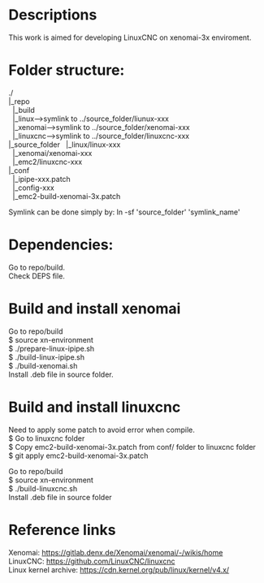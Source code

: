 # Descriptions
This work is aimed for developing LinuxCNC on xenomai-3x enviroment.  

# Folder structure:
./  
 |_repo  
 &nbsp;&nbsp;|_build  
 &nbsp;&nbsp;|_linux-->symlink to ../source_folder/liunux-xxx  
 &nbsp;&nbsp;|_xenomai-->symlink to ../source_folder/xenomai-xxx  
 &nbsp;&nbsp;|_linuxcnc-->symlink to ../source_folder/linuxcnc-xxx  
 |_source_folder
 &nbsp;&nbsp;|_linux/linux-xxx  
 &nbsp;&nbsp;|_xenomai/xenomai-xxx  
 &nbsp;&nbsp;|_emc2/linuxcnc-xxx  
 |_conf  
 &nbsp;&nbsp;|_ipipe-xxx.patch  
 &nbsp;&nbsp;|_config-xxx  
 &nbsp;&nbsp;|_emc2-build-xenomai-3x.patch  

Symlink can be done simply by: ln -sf 'source_folder' 'symlink_name'  
	
# Dependencies:
 Go to repo/build.  
 Check DEPS file.  
 
# Build and install xenomai
Go to repo/build  
 $ source xn-environment  
 $ ./prepare-linux-ipipe.sh  
 $ ./build-linux-ipipe.sh  
 $ ./build-xenomai.sh  
Install .deb file in source folder.  
 
# Build and install linuxcnc
Need to apply some patch to avoid error when compile.  
 $ Go to linuxcnc folder  
 $ Copy emc2-build-xenomai-3x.patch from conf/ folder to linuxcnc folder   
 $ git apply emc2-build-xenomai-3x.patch  

Go to repo/build  
 $ source xn-environment  
 $ ./build-linuxcnc.sh  
Install .deb file in source folder 

# Reference links
Xenomai: https://gitlab.denx.de/Xenomai/xenomai/-/wikis/home  
LinuxCNC: https://github.com/LinuxCNC/linuxcnc  
Linux kernel archive: https://cdn.kernel.org/pub/linux/kernel/v4.x/  
